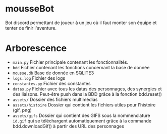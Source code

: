 # mousseBot
Bot discord permettant de joueur à un jeu où il faut monter son équipe et tenter de finir l'aventure.

# Arborescence

- `main.py` Fichier principale contenant les fonctionnalités.
- `bdd` Fichier contenant les fonctions concernant la base de donnée
- `mousse.db` Base de donnée en SQLITE3
- `logs.log` Fichier des logs
- `constantes.py` Fichier des constantes
- `datas.py` Fichier avec tous les datas des personnages, des synergies et des liaisons. Peut-être push dans la BDD grâce à la fonction bdd.reset()
- `assets/` Dossier des fichiers multimédias
- `assets/histoire` Dossier qui contient les fichiers utiles pour l'histoire (gif, png)
- `assets/gifs` Dossier qui contient des GIFS sous la nommenclature `id.gif`  qui se téléchargent automatiquement grâce à la commande bdd.downloadGif() à partir des URL des personnages

